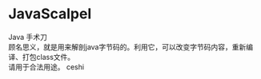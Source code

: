 ﻿# JavaScalpel
Java 手术刀 <br/>
顾名思义，就是用来解剖java字节码的。利用它，可以改变字节码内容，重新编译、打包class文件。<br/>
请用于合法用途。
ceshi
